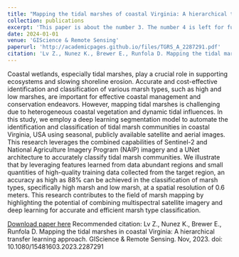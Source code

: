 ```yaml
---
title: "Mapping the tidal marshes of coastal Virginia: A hierarchical transfer learning approach"
collection: publications
excerpt: 'This paper is about the number 3. The number 4 is left for future work.'
date: 2024-01-01
venue: 'GIScience & Remote Sensing'
paperurl: 'http://academicpages.github.io/files/TGRS_A_2287291.pdf'
citation: 'Lv Z., Nunez K., Brewer E., Runfola D. Mapping the tidal marshes in coastal Virginia: A hierarchical transfer learning approach. GIScience & Remote Sensing. Nov, 2023. doi: 10.1080/15481603.2023.2287291'
---
```

Coastal wetlands, especially tidal marshes, play a crucial role in supporting ecosystems and slowing shoreline erosion. Accurate and cost-effective identification and classification of various marsh types, such as high and low marshes, are important for effective coastal management and conservation endeavors. However, mapping tidal marshes is challenging due to heterogeneous coastal vegetation and dynamic tidal influences. In this study, we employ a deep learning segmentation model to automate the identification and classification of tidal marsh communities in coastal Virginia, USA using seasonal, publicly available satellite and aerial images. This research leverages the combined capabilities of Sentinel-2 and National Agriculture Imagery Program (NAIP) imagery and a UNet architecture to accurately classify tidal marsh communities. We illustrate that by leveraging features learned from data abundant regions and small quantities of high-quality training data collected from the target region, an accuracy as high as 88% can be achieved in the classification of marsh types, specifically high marsh and low marsh, at a spatial resolution of 0.6 meters. This research contributes to the field of marsh mapping by highlighting the potential of combining multispectral satellite imagery and deep learning for accurate and efficient marsh type classification.

[Download paper here](http://mirandalv.github.io/files/TGRS_A_2287291.pdf)
Recommended citation: Lv Z., Nunez K., Brewer E., Runfola D. Mapping the tidal marshes in coastal Virginia: A hierarchical transfer learning approach. GIScience & Remote Sensing. Nov, 2023. doi: 10.1080/15481603.2023.2287291